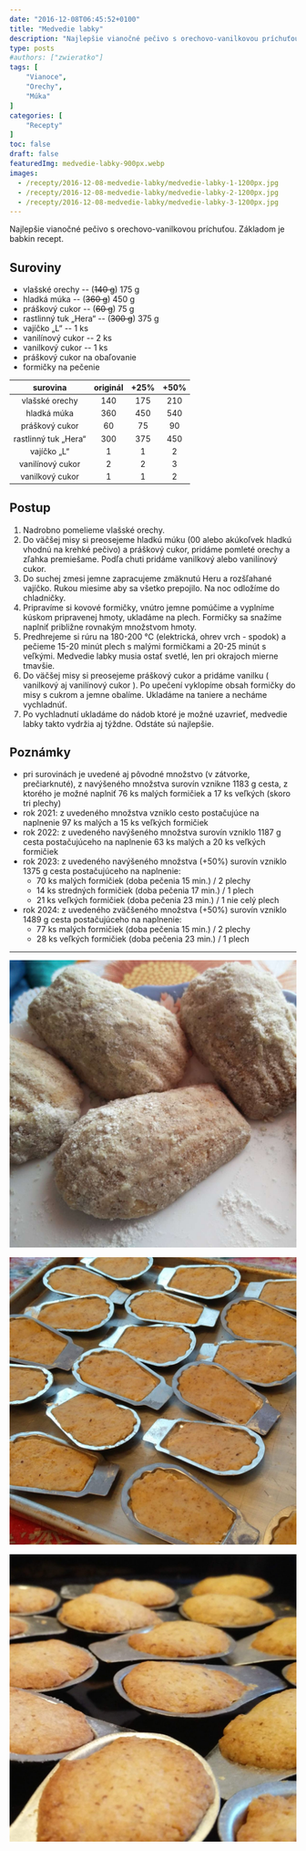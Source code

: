 ```yaml
---
date: "2016-12-08T06:45:52+0100"
title: "Medvedie labky"
description: "Najlepšie vianočné pečivo s orechovo-vanilkovou príchuťou. Základom je babkin recept."
type: posts
#authors: ["zwieratko"]
tags: [
    "Vianoce",
    "Orechy",
    "Múka"
]
categories: [
    "Recepty"
]
toc: false
draft: false
featuredImg: medvedie-labky-900px.webp
images:
  - /recepty/2016-12-08-medvedie-labky/medvedie-labky-1-1200px.jpg
  - /recepty/2016-12-08-medvedie-labky/medvedie-labky-2-1200px.jpg
  - /recepty/2016-12-08-medvedie-labky/medvedie-labky-3-1200px.jpg
---
```


Najlepšie vianočné pečivo s orechovo-vanilkovou príchuťou. Základom je babkin recept.

## Suroviny

- vlašské orechy -- (~~140 g~~) 175 g
- hladká múka -- (~~360 g~~) 450 g
- práškový cukor -- (~~60 g~~) 75 g
- rastlinný tuk „Hera“ -- (~~300 g~~) 375 g
- vajíčko „L“ -- 1 ks
- vanilínový cukor -- 2 ks
- vanilkový cukor -- 1 ks
- práškový cukor na obaľovanie
- formičky na pečenie

surovina | originál | +25% | +50%
:---:|:---:|:---:|:---:
vlašské orechy | 140 | 175 | 210
hladká múka | 360 | 450 | 540
práškový cukor | 60 | 75 | 90
rastlinný tuk „Hera“ | 300 | 375 | 450
vajíčko „L“ | 1 | 1 | 2
vanilínový cukor | 2 | 2 | 3
vanilkový cukor | 1 | 1 | 2

## Postup

1. Nadrobno pomelieme vlašské orechy.
2. Do väčšej misy si preosejeme hladkú múku (00 alebo akúkoľvek hladkú vhodnú na krehké pečivo) a práškový cukor, pridáme pomleté orechy a zľahka premiešame. Podľa chuti pridáme vanilkový alebo vanilínový cukor.
3. Do suchej zmesi jemne zapracujeme zmäknutú Heru a rozšľahané vajíčko. Rukou miesime aby sa všetko prepojilo. Na noc odložíme do chladničky.
4. Pripravíme si kovové formičky, vnútro jemne pomúčime a vyplníme kúskom pripravenej hmoty, ukladáme na plech. Formičky sa snažíme naplniť približne rovnakým množstvom hmoty.
5. Predhrejeme si rúru na 180-200 °C (elektrická, ohrev vrch - spodok) a pečieme 15-20 minút plech s malými formičkami a 20-25 minút s veľkými. Medvedie labky musia ostať svetlé, len pri okrajoch mierne tmavšie.
6. Do väčšej misy si preosejeme práškový cukor a pridáme vanilku ( vanilkový aj vanilínový cukor ). Po upečení vyklopíme obsah formičky do misy s cukrom a jemne obalíme. Ukladáme na taniere a necháme vychladnúť.
7. Po vychladnutí ukladáme do nádob ktoré je možné uzavrieť, medvedie labky takto vydržia aj týždne. Odstáte sú najlepšie.

## Poznámky

- pri surovinách je uvedené aj pôvodné množstvo (v zátvorke, prečiarknuté), z navýšeného množstva surovín vznikne 1183 g cesta, z ktorého je možné naplniť 76 ks malých formičiek a 17 ks veľkých (skoro tri plechy)
- rok 2021: z uvedeného množstva vzniklo cesto postačujúce na naplnenie 97 ks malých a 15 ks veľkých formičiek
- rok 2022: z uvedeného navýšeného množstva surovín vzniklo 1187 g cesta postačujúceho na naplnenie 63 ks malých a 20 ks veľkých formičiek
- rok 2023: z uvedeného navýšeného množstva (+50%) surovín vzniklo 1375 g cesta postačujúceho na naplnenie:
  - 70 ks malých formičiek (doba pečenia 15 min.) / 2 plechy
  - 14 ks stredných formičiek (doba pečenia 17 min.) / 1 plech
  - 21 ks veľkých formičiek (doba pečenia 23 min.) / 1 nie celý plech
- rok 2024: z uvedeného zväčšeného množstva (+50%) surovín vzniklo 1489 g cesta postačujúceho na naplnenie:
  - 77 ks malých formičiek (doba pečenia 15 min.) / 2 plechy
  - 28 ks veľkých formičiek (doba pečenia 23 min.) / 1 plech

---

![Medvedie labky](medvedie-labky-1-1200px.jpg "Medvedie labky (autor: zwieratko, 2016)")

![Medvedie labky – pred pečením](medvedie-labky-2-1200px.jpg "Medvedie labky – pred pečením (autor: zwieratko, 2022)")

![Medvedie labky – tesne po dopečení](medvedie-labky-3-1200px.jpg "Medvedie labky – tesne po dopečení (autor: zwieratko, 2022)")
